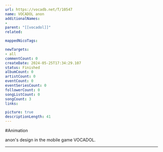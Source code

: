 ```yaml
---
url: https://vocadb.net/T/10547
name: VOCADOL anon
additionalNames: 
- 
parent: "[[vocadol]]"
related:

mappedNicoTags:

newTargets:
- all
commentCount: 0
createDate: 2024-05-25T17:34:29.107
status: Finished
albumCount: 0
artistCount: 0
eventCount: 0
eventSeriesCount: 0
followerCount: 0
songListCount: 0
songCount: 3
links: 

picture: true
descriptionLength: 41
---
```


#Animation

anon's design in the mobile game VOCADOL.

---

